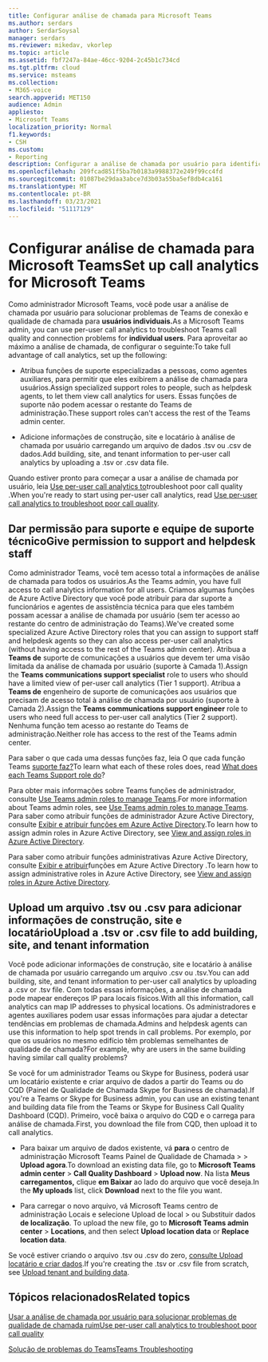 ```yaml
---
title: Configurar análise de chamada para Microsoft Teams
ms.author: serdars
author: SerdarSoysal
manager: serdars
ms.reviewer: mikedav, vkorlep
ms.topic: article
ms.assetid: fbf7247a-84ae-46cc-9204-2c45b1c734cd
ms.tgt.pltfrm: cloud
ms.service: msteams
ms.collection:
- M365-voice
search.appverid: MET150
audience: Admin
appliesto:
- Microsoft Teams
localization_priority: Normal
f1.keywords:
- CSH
ms.custom:
- Reporting
description: Configurar a análise de chamada por usuário para identificar e solucionar problemas Microsoft Teams de qualidade de chamada.
ms.openlocfilehash: 209fcad851f5ba7b0183a9988372e249f99cc4fd
ms.sourcegitcommit: 01087be29daa3abce7d3b03a55ba5ef8db4ca161
ms.translationtype: MT
ms.contentlocale: pt-BR
ms.lasthandoff: 03/23/2021
ms.locfileid: "51117129"
---
```

# <a name="set-up-call-analytics-for-microsoft-teams"></a><span data-ttu-id="c6eb0-103">Configurar análise de chamada para Microsoft Teams</span><span class="sxs-lookup"><span data-stu-id="c6eb0-103">Set up call analytics for Microsoft Teams</span></span>

<span data-ttu-id="c6eb0-104">Como administrador Microsoft Teams, você pode usar a análise de chamada por usuário para solucionar problemas de Teams de conexão e qualidade de chamada para **usuários individuais.**</span><span class="sxs-lookup"><span data-stu-id="c6eb0-104">As a Microsoft Teams admin, you can use per-user call analytics to troubleshoot Teams call quality and connection problems for **individual users**.</span></span> <span data-ttu-id="c6eb0-105">Para aproveitar ao máximo a análise de chamada, de configurar o seguinte:</span><span class="sxs-lookup"><span data-stu-id="c6eb0-105">To take full advantage of call analytics, set up the following:</span></span>
  
- <span data-ttu-id="c6eb0-106">Atribua funções de suporte especializadas a pessoas, como agentes auxiliares, para permitir que eles exibirem a análise de chamada para usuários.</span><span class="sxs-lookup"><span data-stu-id="c6eb0-106">Assign specialized support roles to people, such as helpdesk agents, to let them view call analytics for users.</span></span> <span data-ttu-id="c6eb0-107">Essas funções de suporte não podem acessar o restante do Teams de administração.</span><span class="sxs-lookup"><span data-stu-id="c6eb0-107">These support roles can't access the rest of the Teams admin center.</span></span> 
    
- <span data-ttu-id="c6eb0-108">Adicione informações de construção, site e locatário à análise de chamada por usuário carregando um arquivo de dados .tsv ou .csv de dados.</span><span class="sxs-lookup"><span data-stu-id="c6eb0-108">Add building, site, and tenant information to per-user call analytics by uploading a .tsv or .csv data file.</span></span>
    
<span data-ttu-id="c6eb0-109">Quando estiver pronto para começar a usar a análise de chamada por usuário, leia [Use per-user call analytics to](use-call-analytics-to-troubleshoot-poor-call-quality.md)troubleshoot poor call quality .</span><span class="sxs-lookup"><span data-stu-id="c6eb0-109">When you're ready to start using per-user call analytics, read [Use per-user call analytics to troubleshoot poor call quality](use-call-analytics-to-troubleshoot-poor-call-quality.md).</span></span>
  
## <a name="give-permission-to-support-and-helpdesk-staff"></a><span data-ttu-id="c6eb0-110">Dar permissão para suporte e equipe de suporte técnico</span><span class="sxs-lookup"><span data-stu-id="c6eb0-110">Give permission to support and helpdesk staff</span></span>

<span data-ttu-id="c6eb0-111">Como administrador Teams, você tem acesso total a informações de análise de chamada para todos os usuários.</span><span class="sxs-lookup"><span data-stu-id="c6eb0-111">As the Teams admin, you have full access to call analytics information for all users.</span></span> <span data-ttu-id="c6eb0-112">Criamos algumas funções de Azure Active Directory que você pode atribuir para dar suporte a funcionários e agentes de assistência técnica para que eles também possam acessar a análise de chamada por usuário (sem ter acesso ao restante do centro de administração do Teams).</span><span class="sxs-lookup"><span data-stu-id="c6eb0-112">We've created some specialized Azure Active Directory roles that you can assign to support staff and helpdesk agents so they can also access per-user call analytics (without having access to the rest of the Teams admin center).</span></span> <span data-ttu-id="c6eb0-113">Atribua a **Teams de** suporte de comunicações a usuários que devem ter uma visão limitada da análise de chamada por usuário (suporte à Camada 1).</span><span class="sxs-lookup"><span data-stu-id="c6eb0-113">Assign the **Teams communications support specialist** role to users who should have a limited view of per-user call analytics (Tier 1 support).</span></span> <span data-ttu-id="c6eb0-114">Atribua a **Teams de** engenheiro de suporte de comunicações aos usuários que precisam de acesso total à análise de chamada por usuário (suporte à Camada 2).</span><span class="sxs-lookup"><span data-stu-id="c6eb0-114">Assign the **Teams communications support engineer** role to users who need full access to per-user call analytics (Tier 2 support).</span></span> <span data-ttu-id="c6eb0-115">Nenhuma função tem acesso ao restante do Teams de administração.</span><span class="sxs-lookup"><span data-stu-id="c6eb0-115">Neither role has access to the rest of the Teams admin center.</span></span>

<span data-ttu-id="c6eb0-116">Para saber o que cada uma dessas funções faz, leia O que cada função Teams [suporte faz?](use-call-analytics-to-troubleshoot-poor-call-quality.md#what-does-each-teams-support-role-do)</span><span class="sxs-lookup"><span data-stu-id="c6eb0-116">To learn what each of these roles does, read [What does each Teams Support role do](use-call-analytics-to-troubleshoot-poor-call-quality.md#what-does-each-teams-support-role-do)?</span></span>

<span data-ttu-id="c6eb0-117">Para obter mais informações sobre Teams funções de administrador, consulte [Use Teams admin roles to manage Teams](using-admin-roles.md).</span><span class="sxs-lookup"><span data-stu-id="c6eb0-117">For more information about Teams admin roles, see [Use Teams admin roles to manage Teams](using-admin-roles.md).</span></span> <span data-ttu-id="c6eb0-118">Para saber como atribuir funções de administrador Azure Active Directory, consulte [Exibir e atribuir funções em Azure Active Directory](/Azure/active-directory/users-groups-roles/directory-manage-roles-portal).</span><span class="sxs-lookup"><span data-stu-id="c6eb0-118">To learn how to assign admin roles in Azure Active Directory, see [View and assign roles in Azure Active Directory](/Azure/active-directory/users-groups-roles/directory-manage-roles-portal).</span></span>

<span data-ttu-id="c6eb0-119">Para saber como atribuir funções administrativas Azure Active Directory, consulte [Exibir e atribuir](/azure/active-directory/users-groups-roles/directory-manage-roles-portal)funções em Azure Active Directory .</span><span class="sxs-lookup"><span data-stu-id="c6eb0-119">To learn how to assign administrative roles in Azure Active Directory, see [View and assign roles in Azure Active Directory](/azure/active-directory/users-groups-roles/directory-manage-roles-portal).</span></span>

## <a name="upload-a-tsv-or-csv-file-to-add-building-site-and-tenant-information"></a><span data-ttu-id="c6eb0-120">Upload um arquivo .tsv ou .csv para adicionar informações de construção, site e locatário</span><span class="sxs-lookup"><span data-stu-id="c6eb0-120">Upload a .tsv or .csv file to add building, site, and tenant information</span></span>

<span data-ttu-id="c6eb0-121">Você pode adicionar informações de construção, site e locatário à análise de chamada por usuário carregando um arquivo .csv ou .tsv.</span><span class="sxs-lookup"><span data-stu-id="c6eb0-121">You can add building, site, and tenant information to per-user call analytics by uploading a .csv or .tsv file.</span></span> <span data-ttu-id="c6eb0-122">Com todas essas informações, a análise de chamada pode mapear endereços IP para locais físicos.</span><span class="sxs-lookup"><span data-stu-id="c6eb0-122">With all this information, call analytics can map IP addresses to physical locations.</span></span> <span data-ttu-id="c6eb0-123">Os administradores e agentes auxiliares podem usar essas informações para ajudar a detectar tendências em problemas de chamada.</span><span class="sxs-lookup"><span data-stu-id="c6eb0-123">Admins and helpdesk agents can use this information to help spot trends in call problems.</span></span> <span data-ttu-id="c6eb0-124">Por exemplo, por que os usuários no mesmo edifício têm problemas semelhantes de qualidade de chamada?</span><span class="sxs-lookup"><span data-stu-id="c6eb0-124">For example, why are users in the same building having similar call quality problems?</span></span> 

<span data-ttu-id="c6eb0-125">Se você for um administrador Teams ou Skype for Business, poderá usar um locatário existente e criar arquivo de dados a partir do Teams ou do CQD (Painel de Qualidade de Chamada Skype for Business de chamada).</span><span class="sxs-lookup"><span data-stu-id="c6eb0-125">If you're a Teams or Skype for Business admin, you can use an existing tenant and building data file from the Teams or Skype for Business Call Quality Dashboard (CQD).</span></span> <span data-ttu-id="c6eb0-126">Primeiro, você baixa o arquivo do CQD e o carrega para análise de chamada.</span><span class="sxs-lookup"><span data-stu-id="c6eb0-126">First, you download the file from CQD, then upload it to call analytics.</span></span> 

- <span data-ttu-id="c6eb0-127">Para baixar um arquivo de dados existente, vá **para** o centro de administração Microsoft Teams Painel de Qualidade de Chamada  >    >  **Upload agora**.</span><span class="sxs-lookup"><span data-stu-id="c6eb0-127">To download an existing data file, go to **Microsoft Teams admin center** > **Call Quality Dashboard** > **Upload now**.</span></span> <span data-ttu-id="c6eb0-128">Na lista **Meus carregamentos,** clique **em Baixar** ao lado do arquivo que você deseja.</span><span class="sxs-lookup"><span data-stu-id="c6eb0-128">In the **My uploads** list, click **Download** next to the file you want.</span></span> 

- <span data-ttu-id="c6eb0-129">Para carregar o novo arquivo, vá Microsoft Teams centro de administração Locais e selecione Upload de local  >  ou Substituir dados **de localização**. </span><span class="sxs-lookup"><span data-stu-id="c6eb0-129">To upload the new file, go to **Microsoft Teams admin center** > **Locations**, and then select **Upload location data** or **Replace location data**.</span></span>
  
<span data-ttu-id="c6eb0-130">Se você estiver criando o arquivo .tsv ou .csv do zero, [consulte Upload locatário e criar dados](CQD-upload-tenant-building-data.md).</span><span class="sxs-lookup"><span data-stu-id="c6eb0-130">If you're creating the .tsv or .csv file from scratch, see [Upload tenant and building data](CQD-upload-tenant-building-data.md).</span></span>
  
## <a name="related-topics"></a><span data-ttu-id="c6eb0-131">Tópicos relacionados</span><span class="sxs-lookup"><span data-stu-id="c6eb0-131">Related topics</span></span>

[<span data-ttu-id="c6eb0-132">Usar a análise de chamada por usuário para solucionar problemas de qualidade de chamada ruim</span><span class="sxs-lookup"><span data-stu-id="c6eb0-132">Use per-user call analytics to troubleshoot poor call quality</span></span>](use-call-analytics-to-troubleshoot-poor-call-quality.md)

[<span data-ttu-id="c6eb0-133">Solução de problemas do Teams</span><span class="sxs-lookup"><span data-stu-id="c6eb0-133">Teams Troubleshooting</span></span>](/MicrosoftTeams/troubleshoot/teams)